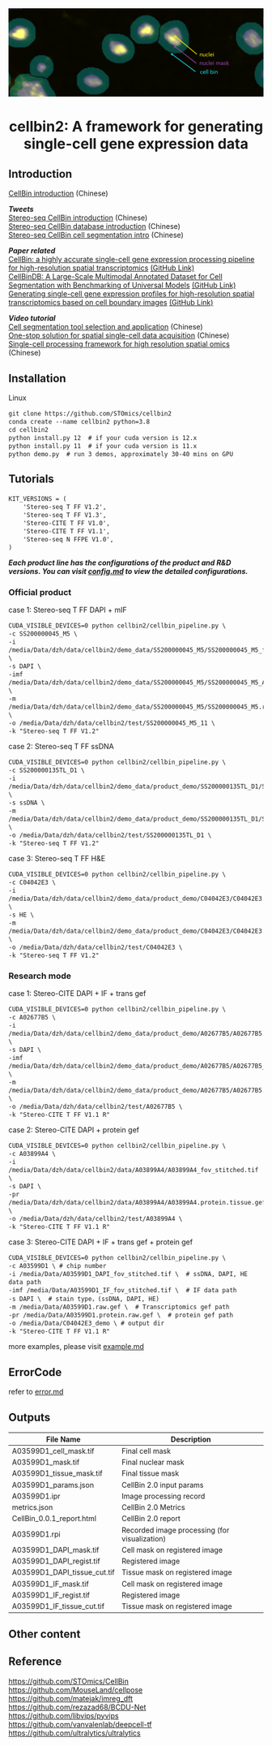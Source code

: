 <div align="center">
  <img src="docs/images/cellbin.png"><br/>
  <h1 align="center">
    cellbin2: A framework for generating single-cell gene expression data
  </h1>
</div>

## Introduction
[CellBin introduction](docs/md/CellBin_1.0/CellBin解决方案技术说明.md) (Chinese) 

***Tweets*** <br>
[Stereo-seq CellBin introduction](https://mp.weixin.qq.com/s/PT3kPvsmrB3oQleEIMPkjQ)  (Chinese)  <br>
[Stereo-seq CellBin database introduction](https://mp.weixin.qq.com/s/OYJhAH6Bq1X1CQIYwugxkw) (Chinese)  <br>
[Stereo-seq CellBin cell segmentation intro](https://mp.weixin.qq.com/s/2-lE5OjPpjitLK_4Z0QI3Q) (Chinese)  <br>

***Paper related*** <br>
[CellBin: a highly accurate single-cell gene expression processing pipeline for high-resolution spatial transcriptomics](https://www.biorxiv.org/content/10.1101/2023.02.28.530414v5) [(GitHub Link)](https://github.com/STOmics) <br>
[CellBinDB: A Large-Scale Multimodal Annotated Dataset for Cell Segmentation with Benchmarking of Universal Models](https://www.biorxiv.org/content/10.1101/2024.11.20.619750v2) [(GitHub Link)](https://github.com/STOmics/cs-benchmark) <br>
[Generating single-cell gene expression profiles for high-resolution spatial transcriptomics based on cell boundary images](https://gigabytejournal.com/articles/110) [(GitHub Link)](https://github.com/STOmics/STCellbin) <br>

***Video tutorial*** <br>
[Cell segmentation tool selection and application](https://www.bilibili.com/video/BV1Ct421H7ST/?spm_id_from=333.337.search-card.all.click) (Chinese) <br>
[One-stop solution for spatial single-cell data acquisition](https://www.bilibili.com/video/BV1Me4y1T77T/?spm_id_from=333.337.search-card.all.click) (Chinese) <br>
[Single-cell processing framework for high resolution spatial omics](https://www.bilibili.com/video/BV1M14y1q7YR/?spm_id_from=333.788.recommend_more_video.12) (Chinese) 

## Installation
Linux
```shell
git clone https://github.com/STOmics/cellbin2
conda create --name cellbin2 python=3.8
cd cellbin2
python install.py 12  # if your cuda version is 12.x
python install.py 11  # if your cuda version is 11.x
python demo.py  # run 3 demos, approximately 30-40 mins on GPU
```


## Tutorials
```shell
KIT_VERSIONS = (
    'Stereo-seq T FF V1.2',
    'Stereo-seq T FF V1.3',
    'Stereo-CITE T FF V1.0',
    'Stereo-CITE T FF V1.1',
    'Stereo-seq N FFPE V1.0',
)
``` 
***Each product line has the configurations of the product and R&D versions. You can visit [config.md](docs/v2/config.md) to view the detailed configurations.***

### Official product
case 1: 
Stereo-seq T FF
DAPI + mIF
```shell
CUDA_VISIBLE_DEVICES=0 python cellbin2/cellbin_pipeline.py \
-c SS200000045_M5 \
-i /media/Data/dzh/data/cellbin2/demo_data/SS200000045_M5/SS200000045_M5_fov_stitched.tif \
-s DAPI \
-imf /media/Data/dzh/data/cellbin2/demo_data/SS200000045_M5/SS200000045_M5_ATP_IF_fov_stitched.tif,/media/Data/dzh/data/cellbin2/demo_data/SS200000045_M5/SS200000045_M5_CD31_IF_fov_stitched.tif,/media/Data/dzh/data/cellbin2/demo_data/SS200000045_M5/SS200000045_M5_NeuN_IF_fov_stitched.tif \
-m /media/Data/dzh/data/cellbin2/demo_data/SS200000045_M5/SS200000045_M5.raw.gef \
-o /media/Data/dzh/data/cellbin2/test/SS200000045_M5_11 \
-k "Stereo-seq T FF V1.2"
```
case 2: 
Stereo-seq T FF
ssDNA
```shell
CUDA_VISIBLE_DEVICES=0 python cellbin2/cellbin_pipeline.py \
-c SS200000135TL_D1 \
-i /media/Data/dzh/data/cellbin2/demo_data/product_demo/SS200000135TL_D1/SS200000135TL_D1.tif \
-s ssDNA \
-m /media/Data/dzh/data/cellbin2/demo_data/product_demo/SS200000135TL_D1/SS200000135TL_D1.raw.gef \
-o /media/Data/dzh/data/cellbin2/test/SS200000135TL_D1 \
-k "Stereo-seq T FF V1.2"
```
case 3: 
Stereo-seq T FF
H&E
```shell
CUDA_VISIBLE_DEVICES=0 python cellbin2/cellbin_pipeline.py \
-c C04042E3 \
-i /media/Data/dzh/data/cellbin2/demo_data/product_demo/C04042E3/C04042E3.tif \
-s HE \
-m /media/Data/dzh/data/cellbin2/demo_data/product_demo/C04042E3/C04042E3.raw.gef \
-o /media/Data/dzh/data/cellbin2/test/C04042E3 \
-k "Stereo-seq T FF V1.2"
```

### Research mode
case 1:
Stereo-CITE 
DAPI + IF + trans gef
```shell
CUDA_VISIBLE_DEVICES=0 python cellbin2/cellbin_pipeline.py \
-c A02677B5 \
-i /media/Data/dzh/data/cellbin2/demo_data/product_demo/A02677B5/A02677B5.tif \
-s DAPI \
-imf /media/Data/dzh/data/cellbin2/demo_data/product_demo/A02677B5/A02677B5_IF.tif \
-m /media/Data/dzh/data/cellbin2/demo_data/product_demo/A02677B5/A02677B5.raw.gef \
-o /media/Data/dzh/data/cellbin2/test/A02677B5 \
-k "Stereo-CITE T FF V1.1 R"
```

case 2: 
Stereo-CITE
DAPI + protein gef
```shell
CUDA_VISIBLE_DEVICES=0 python cellbin2/cellbin_pipeline.py \
-c A03899A4 \
-i /media/Data/dzh/data/cellbin2/data/A03899A4/A03899A4_fov_stitched.tif \
-s DAPI \
-pr /media/Data/dzh/data/cellbin2/data/A03899A4/A03899A4.protein.tissue.gef \
-o /media/Data/dzh/data/cellbin2/test/A03899A4 \
-k "Stereo-CITE T FF V1.1 R"
```

case 3:
Stereo-CITE
DAPI + IF + trans gef + protein gef
```shell
CUDA_VISIBLE_DEVICES=0 python cellbin2/cellbin_pipeline.py \
-c A03599D1 \ # chip number
-i /media/Data/A03599D1_DAPI_fov_stitched.tif \  # ssDNA, DAPI, HE data path
-imf /media/Data/A03599D1_IF_fov_stitched.tif \  # IF data path
-s DAPI \  # stain type，(ssDNA, DAPI, HE)
-m /media/Data/A03599D1.raw.gef \  # Transcriptomics gef path
-pr /media/Data/A03599D1.protein.raw.gef \  # protein gef path
-o /media/Data/C04042E3_demo \ # output dir
-k "Stereo-CITE T FF V1.1 R"
```

more examples, please visit [example.md](docs/v2/example.md)

## ErrorCode
refer to [error.md](docs/v2/error.md)


## Outputs

| File Name | Description |
| ---- | ---- |
| A03599D1_cell_mask.tif | Final cell mask |
| A03599D1_mask.tif | Final nuclear mask |
| A03599D1_tissue_mask.tif | Final tissue mask |
| A03599D1_params.json | CellBin 2.0 input params |
| A03599D1.ipr | Image processing record |
| metrics.json | CellBin 2.0 Metrics |
| CellBin_0.0.1_report.html | CellBin 2.0 report |
| A03599D1.rpi | Recorded image processing (for visualization) |
| A03599D1_DAPI_mask.tif | Cell mask on registered image |
| A03599D1_DAPI_regist.tif | Registered image |
| A03599D1_DAPI_tissue_cut.tif | Tissue mask on registered image |
| A03599D1_IF_mask.tif | Cell mask on registered image |
| A03599D1_IF_regist.tif | Registered image |
| A03599D1_IF_tissue_cut.tif | Tissue mask on registered image |


## Other content


## Reference
https://github.com/STOmics/CellBin <br>
https://github.com/MouseLand/cellpose <br>
https://github.com/matejak/imreg_dft <br>
https://github.com/rezazad68/BCDU-Net <br>
https://github.com/libvips/pyvips <br>
https://github.com/vanvalenlab/deepcell-tf <br>
https://github.com/ultralytics/ultralytics <br>

